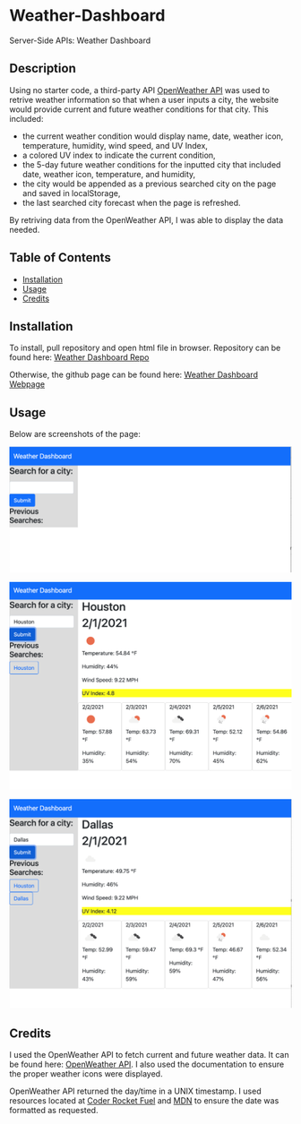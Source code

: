 # Weather-Dashboard
Server-Side APIs: Weather Dashboard


## Description

Using no starter code, a third-party API [OpenWeather API](https://openweathermap.org/api) was used to retrive weather information so that when a user inputs a city, the website would provide current and future weather conditions for that city. This included:

* the current weather condition would display name, date, weather icon, temperature, humidity, wind speed, and UV Index,
* a colored UV index to indicate the current condition,
* the 5-day future weather conditions for the inputted city that included date, weather icon, temperature, and humidity, 
* the city would be appended as a previous searched city on the page and saved in localStorage,
* the last searched city forecast when the page is refreshed.

By retriving data from the OpenWeather API, I was able to display the data needed.


## Table of Contents

* [Installation](#installation)
* [Usage](#usage)
* [Credits](#credits)


## Installation

To install, pull repository and open html file in browser. Repository can be found here: [Weather Dashboard Repo](https://github.com/JackieHodges/Weather-Dashboard)

Otherwise, the github page can be found here: [Weather Dashboard Webpage](https://jackiehodges.github.io/Weather-Dashboard/)


## Usage

Below are screenshots of the page:

![screenshot 1](assets/images/screenshot1.png)

![screenshot 2](assets/images/screenshot2.png)

![screenshot 3](assets/images/screenshot3.png)


## Credits

I used the OpenWeather API to fetch current and future weather data. It can be found here: [OpenWeather API](https://openweathermap.org/api). I also used the documentation to ensure the proper weather icons were displayed.

OpenWeather API returned the day/time in a UNIX timestamp. I used resources located at [Coder Rocket Fuel](https://coderrocketfuel.com/article/convert-a-unix-timestamp-to-a-date-in-vanilla-javascript) and [MDN](https://developer.mozilla.org/en-US/docs/Web/JavaScript/Reference/Global_Objects/Date) to ensure the date was formatted as requested.

